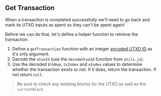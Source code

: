 ## Get Transaction

When a transaction is completed successfully we'll need to go back and mark its UTXO inputs as spent so they can't be spent again!

Before we can do that, let's define a helper function to retrieve the transaction.

1. Define a `getTransaction` function with an integer [encoded UTXO ID](?tab=details&scroll=Encoded%20UTXO%20ID) as it's only argument. 
2. Decode the `utxoId` (use the `decodeUtxoId` function from `utils.js`). 
3. Use the decoded `blkNum`, `txIndex` and `oIndex` values to determine whether the transaction exists or not. If it does, return the transaction. If not return `null`.

> Be sure to check any existing blocks for the UTXO as well as the `currentBlock`. 